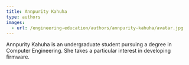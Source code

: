 ```yaml
---
title: Annpurity Kahuha
type: authors
images:
  - url: /engineering-education/authors/annpurity-kahuha/avatar.jpg 
---
```

Annpurity Kahuha is an undergraduate student pursuing a degree in Computer Engineering. She takes a particular interest in developing firmware.
